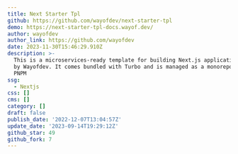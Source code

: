 ```yaml
---
title: Next Starter Tpl
github: https://github.com/wayofdev/next-starter-tpl
demo: https://next-starter-tpl-docs.wayof.dev/
author: wayofdev
author_link: https://github.com/wayofdev
date: 2023-11-30T15:46:29.910Z
description: >-
  This is a microservices-ready template for building Next.js applications, used
  by Wayofdev. It comes bundled with Turbo and is managed as a monorepo using
  PNPM
ssg:
  - Nextjs
css: []
cms: []
category: []
draft: false
publish_date: '2022-12-07T13:04:57Z'
update_date: '2023-09-14T19:29:12Z'
github_star: 49
github_fork: 7
---
```


